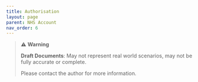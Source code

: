 ```yaml
---
title: Authorisation
layout: page
parent: NHS Account
nav_order: 6
---
```

> ⚠️ **Warning**
>  
> **Draft Documents**: May not represent real world scenarios, may not be fully accurate or complete.
>
> Please contact the author for more information.